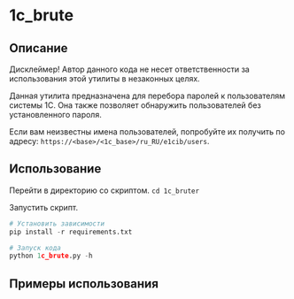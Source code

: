 # 1c_brute
## Описание
Дисклеймер! Автор данного кода не несет ответственности за использования этой утилиты в незаконных целях.

Данная утилита предназначена для перебора паролей к пользователям системы 1С.
Она также позволяет обнаружить пользователей без установленного пароля.

Если вам неизвестны имена пользователей, попробуйте их получить по адресу:
`https://<base>/<1c_base>/ru_RU/e1cib/users`.

## Использование
Перейти в директорию со скриптом.
`cd 1c_bruter`

Запустить скрипт.
```python
# Установить зависимости
pip install -r requirements.txt

# Запуск кода
python 1c_brute.py -h
```

## Примеры использования